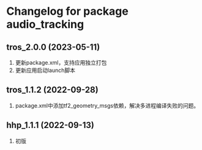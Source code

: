 # Changelog for package audio_tracking

tros_2.0.0 (2023-05-11)
------------------
1. 更新package.xml，支持应用独立打包
2. 更新应用启动launch脚本


tros_1.1.2 (2022-09-28)
------------------
1. package.xml中添加tf2_geometry_msgs依赖，解决多进程编译失败的问题。


hhp_1.1.1 (2022-09-13)
------------------
1. 初版
